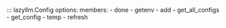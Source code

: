 ::: lazyllm.Config
    options:
      members:
      - done
      - getenv
      - add
      - get_all_configs
      - get_config
      - temp
      - refresh